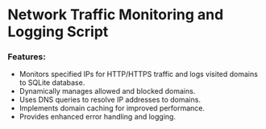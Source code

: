 # Network Traffic Monitoring and Logging Script

### Features:
- Monitors specified IPs for HTTP/HTTPS traffic and logs visited domains to SQLite database.
- Dynamically manages allowed and blocked domains.
- Uses DNS queries to resolve IP addresses to domains.
- Implements domain caching for improved performance.
- Provides enhanced error handling and logging.